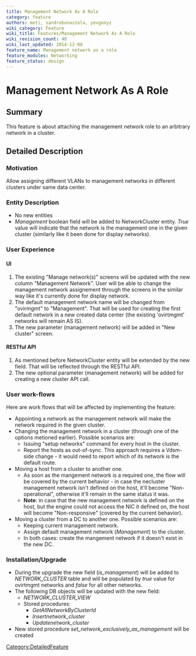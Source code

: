 ```yaml
---
title: Management Network As A Role
category: feature
authors: moti, sandrobonazzola, yevgenyz
wiki_category: Feature
wiki_title: Features/Management Network As A Role
wiki_revision_count: 40
wiki_last_updated: 2014-12-08
feature_name: Management network as a role
feature_modules: Networking
feature_status: design
---
```


# Management Network As A Role

## Summary

This feature is about attaching the management network role to an arbitrary network in a cluster.

## Detailed Description

### Motivation

Allow assigning different VLANs to management networks in different clusters under same data center.

### Entity Description

*   No new entities
*   *Management* boolean field will be added to NetworkCluster entity. *True* value will indicate that the network is the management one in the given cluster (similarly like it been done for display networks).

### User Experience

#### UI

1.  The existing "Manage network(s)" screens will be updated with the new column "Management Network". User will be able to change the management network assignement through the screens in the similar way like it's currently done for display network.
2.  The default management network name will be changed from "ovirmgmt" to "Management". That will be used for creating the first default network in a new created data center (the existing 'ovirtmgmt' networks will remain AS IS).
3.  The new parameter (management network) will be added in "New cluster" screen.

#### RESTful API

1.  As mentioned before NetworkCluster entity will be extended by the new field. That will be reflected through the RESTful API.
2.  The new optional parameter (management network) will be added for creating a new cluster API call.

### User work-flows

Here are work flows that will be affected by implementing the feature:

*   Appointing a network as the management network will make the network required in the given cluster.
*   Changing the management network in a cluster (through one of the options metioned earlier). Possible scenarios are:
    -   Issuing "setup networks" command for every host in the cluster.
    -   Report the hosts as out-of-sync. This approach requires a Vdsm-side change - it would need to report which of its network is the default route.
*   Moving a host from a cluster to another one.
    -   As soon as the mangement network is a required one, the flow will be covered by the current behavior - in case the necluster management network isn't defined on the host, it'll become "Non-operational", otherwise it'll remain in the same status it was.
    -   **Note**: in case that the new management network is defined on the host, but the engine could not access the NIC it defined on, the host will become "Non-responsive" (covered by the current behavior).
*   Moving a cluster from a DC to another one. Possible scenarios are:
    -   Keeping current management network.
    -   Assign default management network (*Management*) to the cluster.
    -   In both cases: create the mangement network if it doesn't exist in the new DC.

### Installation/Upgrade

*   During the upgrade the new field (*is_management*) will be added to *NETWORK_CLUSTER* table and will be populated by *true* value for ovirtmgmt networks and *false* for all other networks.
*   The following DB objects will be updated with the new field:
    -   *NETWORK_CLUSTER_VIEW*
    -   Stored procedures:
        -   *GetAllNetworkByClusterId*
        -   *Insertnetwork_cluster*
        -   *Updatenetwork_cluster*
*   New stored procedure *set_network_exclusively_as_management* will be created

<Category:DetailedFeature>
